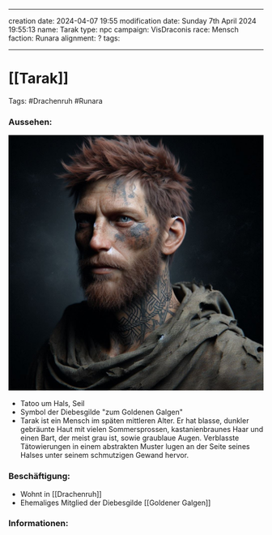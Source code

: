 
---
creation date: 2024-04-07 19:55 
modification date: Sunday 7th April 2024 19:55:13 
name: Tarak
type: npc 
campaign: VisDraconis
race: Mensch
faction: Runara
alignment: ?
tags:

--- 

# [[Tarak]]

Tags: #Drachenruh #Runara 

### Aussehen:
![Tarak](../assets/images/NPCs/Tarak.png "Tarak is a human in late middle age. He has pale skin tanned darker with many freckles, auburn hair and a beard that is mostly gray, and gray-blue eyes. Faded tattoos of a rope around his neck in an abstract design peek up the side of his neck from beneath his dirt-stained robes, full body shot, realistic, dark fantasy, full body shot, realistic, dark fantasy")

- Tatoo um Hals, Seil
- Symbol der Diebesgilde "zum Goldenen Galgen"
- Tarak ist ein Mensch im späten mittleren Alter. Er hat blasse, dunkler gebräunte Haut mit vielen Sommersprossen, kastanienbraunes Haar und einen Bart, der meist grau ist, sowie graublaue Augen. Verblasste Tätowierungen in einem abstrakten Muster lugen an der Seite seines Halses unter seinem schmutzigen Gewand hervor.

### Beschäftigung:
- Wohnt in [[Drachenruh]]
- Ehemaliges Mitglied der Diebesgilde [[Goldener Galgen]]

### Informationen:

